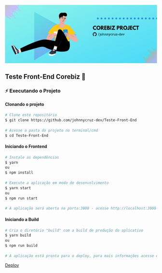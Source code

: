 <div align="center">
    <img src="./images/Capa.png"/>
</div>

## Teste Front-End Corebiz 🚀️

### :zap: Executando o Projeto
#### Clonando o projeto
```sh
# Clone este repositório
$ git clone https://github.com/johnnycruz-dev/Teste-Front-End

# Acesse a pasta do projeto no terminal/cmd
$ cd Teste-Front-End
```

#### Iniciando o Frontend
```sh
# Instale as dependências
$ yarn
ou
$ npm install

# Execute a aplicação em modo de desenvolvimento
$ yarn start
ou
$ npm run start

# A aplicação será aberta na porta:3000 - acesse http://localhost:3000
```

#### Iniciando a Build
```sh
# Cria o diretório "build" com a build de produção do aplicativo
$ yarn build
ou
$ npm run build

# A aplicação está pronta para o deploy, para mais informações acesse o link abaixo
```
<a href="https://create-react-app.dev/docs/deployment/">Deploy</a>
